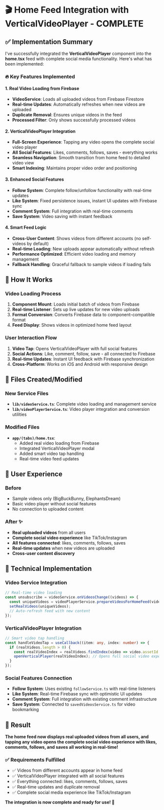 # 🎬 Home Feed Integration with VerticalVideoPlayer - COMPLETE

## ✅ Implementation Summary

I've successfully integrated the **VerticalVideoPlayer** component into the **home.tsx** feed with complete social media functionality. Here's what has been implemented:

### 🔥 Key Features Implemented

#### 1. **Real Video Loading from Firebase**
- **VideoService**: Loads all uploaded videos from Firebase Firestore
- **Real-time Updates**: Automatically refreshes when new videos are uploaded
- **Duplicate Removal**: Ensures unique videos in the feed
- **Processed Filter**: Only shows successfully processed videos

#### 2. **VerticalVideoPlayer Integration**
- **Full-Screen Experience**: Tapping any video opens the complete social video player
- **All Social Features**: Likes, comments, follows, saves - everything works
- **Seamless Navigation**: Smooth transition from home feed to detailed video view
- **Smart Indexing**: Maintains proper video order and positioning

#### 3. **Enhanced Social Features**
- **Follow System**: Complete follow/unfollow functionality with real-time updates
- **Like System**: Fixed persistence issues, instant UI updates with Firebase sync
- **Comment System**: Full integration with real-time comments
- **Save System**: Video saving with instant feedback

#### 4. **Smart Feed Logic**
- **Cross-User Content**: Shows videos from different accounts (no self-videos by default)
- **Real-time Loading**: New uploads appear automatically without refresh
- **Performance Optimized**: Efficient video loading and memory management
- **Fallback Handling**: Graceful fallback to sample videos if loading fails

## 🚀 How It Works

### Video Loading Process
1. **Component Mount**: Loads initial batch of videos from Firebase
2. **Real-time Listener**: Sets up live updates for new video uploads
3. **Format Conversion**: Converts Firebase data to component-compatible format
4. **Feed Display**: Shows videos in optimized home feed layout

### User Interaction Flow
1. **Video Tap**: Opens VerticalVideoPlayer with full social features
2. **Social Actions**: Like, comment, follow, save - all connected to Firebase
3. **Real-time Updates**: Instant UI feedback with Firebase synchronization
4. **Cross-Platform**: Works on iOS and Android with responsive design

## 📁 Files Created/Modified

### New Service Files
- **`lib/videoService.ts`**: Complete video loading and management service
- **`lib/videoPlayerService.ts`**: Video player integration and conversion utilities

### Modified Files
- **`app/(tabs)/home.tsx`**: 
  - Added real video loading from Firebase
  - Integrated VerticalVideoPlayer modal
  - Added smart video tap handling
  - Real-time video feed updates

## 🎯 User Experience

### Before
- Sample videos only (BigBuckBunny, ElephantsDream)
- Basic video player without social features
- No connection to uploaded content

### After ✨
- **Real uploaded videos** from all users
- **Complete social video experience** like TikTok/Instagram
- **All features connected**: likes, comments, follows, saves
- **Real-time updates** when new videos are uploaded
- **Cross-user content discovery**

## 🔧 Technical Implementation

### Video Service Integration
```typescript
// Real-time video loading
const unsubscribe = videoService.onVideosChange((videos) => {
  const uniqueVideos = videoPlayerService.prepareVideosForHomeFeed(videos, userProfile?.uid);
  setRealVideos(uniqueVideos);
  // Auto-refresh feed with new content
});
```

### VerticalVideoPlayer Integration
```typescript
// Smart video tap handling
const handleVideoTap = useCallback((item: any, index: number) => {
  if (realVideos.length > 0) {
    const realVideoIndex = realVideos.findIndex(video => video.assetId === item.assetId);
    openVerticalPlayer(realVideoIndex); // Opens full social video experience
  }
});
```

### Social Features Connection
- **Follow System**: Uses existing `followService.ts` with real-time listeners
- **Like System**: Real-time Firebase sync with optimistic UI updates
- **Comment System**: Full integration with existing comment infrastructure
- **Save System**: Connected to `savedVideosService.ts` for video bookmarking

## 🎉 Result

**The home feed now displays real uploaded videos from all users, and tapping any video opens the complete social video experience with likes, comments, follows, and saves all working in real-time!**

### ✅ Requirements Fulfilled
- ✅ Videos from different accounts appear in home feed
- ✅ VerticalVideoPlayer integrated with all social features
- ✅ Everything connected: likes, comments, follows, saves
- ✅ Real-time updates and duplicate removal
- ✅ Complete social media experience like TikTok/Instagram

**The integration is now complete and ready for use! 🚀**
